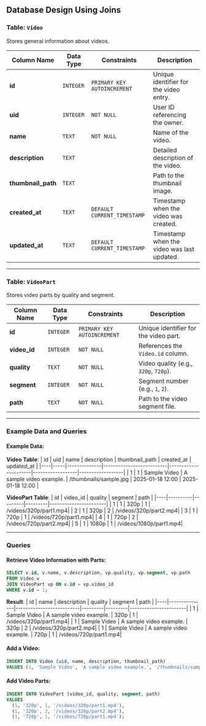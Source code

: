 ## Database Design Using Joins

### Table: `Video`
Stores general information about videos.

| Column Name        | Data Type      | Constraints                     | Description                              |
|---------------------|---------------|---------------------------------|------------------------------------------|
| **id**             | `INTEGER`     | `PRIMARY KEY AUTOINCREMENT`     | Unique identifier for the video entry.   |
| **uid**            | `INTEGER`     | `NOT NULL`                      | User ID referencing the owner.           |
| **name**           | `TEXT`        | `NOT NULL`                      | Name of the video.                       |
| **description**    | `TEXT`        |                                 | Detailed description of the video.       |
| **thumbnail_path** | `TEXT`        |                                 | Path to the thumbnail image.             |
| **created_at**     | `TEXT`        | `DEFAULT CURRENT_TIMESTAMP`     | Timestamp when the video was created.    |
| **updated_at**     | `TEXT`        | `DEFAULT CURRENT_TIMESTAMP`     | Timestamp when the video was last updated. |

---

### Table: `VideoPart`
Stores video parts by quality and segment.

| Column Name   | Data Type      | Constraints                 | Description                              |
|---------------|---------------|-----------------------------|------------------------------------------|
| **id**        | `INTEGER`     | `PRIMARY KEY AUTOINCREMENT` | Unique identifier for the video part.    |
| **video_id**  | `INTEGER`     | `NOT NULL`                  | References the `Video.id` column.        |
| **quality**   | `TEXT`        | `NOT NULL`                  | Video quality (e.g., `320p`, `720p`).    |
| **segment**   | `INTEGER`     | `NOT NULL`                  | Segment number (e.g., `1`, `2`).         |
| **path**      | `TEXT`        | `NOT NULL`                  | Path to the video segment file.          |

---

### Example Data and Queries

#### Example Data:

**Video Table**:
| id | uid | name         | description              | thumbnail_path       | created_at       | updated_at       |
|----|-----|--------------|--------------------------|----------------------|------------------|------------------|
| 1  | 1   | Sample Video | A sample video example. | /thumbnails/sample.jpg | 2025-01-18 12:00 | 2025-01-18 12:00 |

**VideoPart Table**:
| id | video_id | quality | segment | path                  |
|----|----------|---------|---------|-----------------------|
| 1  | 1        | 320p    | 1       | /videos/320p/part1.mp4|
| 2  | 1        | 320p    | 2       | /videos/320p/part2.mp4|
| 3  | 1        | 720p    | 1       | /videos/720p/part1.mp4|
| 4  | 1        | 720p    | 2       | /videos/720p/part2.mp4|
| 5  | 1        | 1080p   | 1       | /videos/1080p/part1.mp4|

---

### Queries

#### Retrieve Video Information with Parts:
```sql
SELECT v.id, v.name, v.description, vp.quality, vp.segment, vp.path
FROM Video v
JOIN VideoPart vp ON v.id = vp.video_id
WHERE v.id = 1;
```

**Result**:
| id | name          | description              | quality | segment | path                  |
|----|---------------|--------------------------|---------|---------|-----------------------|
| 1  | Sample Video  | A sample video example.  | 320p    | 1       | /videos/320p/part1.mp4|
| 1  | Sample Video  | A sample video example.  | 320p    | 2       | /videos/320p/part2.mp4|
| 1  | Sample Video  | A sample video example.  | 720p    | 1       | /videos/720p/part1.mp4|

#### Add a Video:
```sql
INSERT INTO Video (uid, name, description, thumbnail_path)
VALUES (1, 'Sample Video', 'A sample video example.', '/thumbnails/sample.jpg');
```

#### Add Video Parts:
```sql
INSERT INTO VideoPart (video_id, quality, segment, path)
VALUES 
  (1, '320p', 1, '/videos/320p/part1.mp4'),
  (1, '320p', 2, '/videos/320p/part2.mp4'),
  (1, '720p', 1, '/videos/720p/part1.mp4');
```
